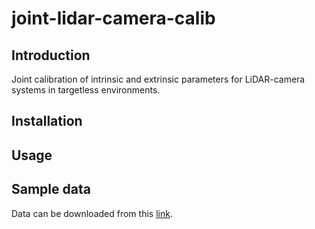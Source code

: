 # joint-lidar-camera-calib
## Introduction
Joint calibration of intrinsic and extrinsic parameters for LiDAR-camera systems in targetless environments.

## Installation

## Usage

## Sample data
Data can be downloaded from this [link](https://connecthkuhk-my.sharepoint.com/:f:/g/personal/llihku_connect_hku_hk/EhBsk9-Nc-dHlssTHgi7L1sBg1fL8PUzG6gy0olccXYT4g?e=BQIBgF).
